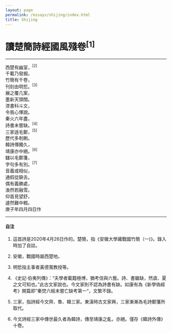 ```yaml
---
layout: page
permalink: /essays/shijing/index.html
title: Shijing
---
```


# 讀楚簡詩經國風殘卷<sup>[1]</sup>

---

西楚有幽室，<sup>[2]</sup><br>
千載乃發掘。<br>
竹簡有千卷，<br>
刊刻由明悊。<sup>[3]</sup><br>
展之覆几案，<br>
墨新天頭闊。<br>
漆書科斗文，<br>
令我心懌說。<br>
秦火六年盡，<br>
詩書未嘗缺。<sup>[4]</sup><br>
三家遜毛鄭，<sup>[5]</sup><br>
歷代多剞劂。<br>
韓詩傳獨久，<br>
靖康亦中絕。<sup>[6]</sup><br>
讎以毛鄭箋，<br>
字句多有別。<sup>[7]</sup><br>
音義或相似，<br>
通假從鴃舌。<br>
偶有義勝處，<br>
渙然若融雪。<br>
仰首見望舒，<br>
遽然難中輟。<br>
庚子年四月四日作<br>


---

#### 自注

1. 這首詩是2020年4月26日作的。楚簡，指《安徽大學藏戰國竹簡（一)》。錄入時加了自註。  

2. 安徽，戰國時屬西楚地。

3. 明悊指主事者黃德寬教授等。 

4. 《史記·伯夷列傳》：“夫學者載籍極博，猶考信與六藝。詩、書雖缺，然虞、夏之文可知也。”此古文家說也。今文家則不認為詩書有缺。如康有為《新學偽經考》開篇即”秦焚六經未嘗亡缺考第一“，文繁不錄。

5. 三家，指詩經今文齊、魯、韓三家。東漢時古文家興，三家漸漸為毛詩鄭箋所取代。 

6. 今文詩經三家中傳世最久者為韓詩，傳至靖康之亂，亦絕。僅存《韓詩外傳》十卷。  
